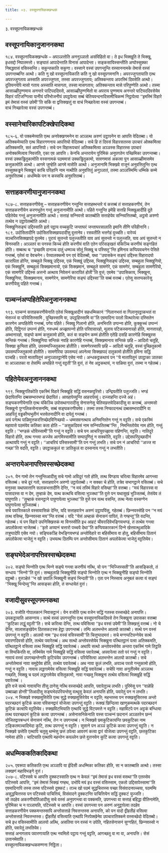 ```yaml
---
title: ०३. वस्सूपनायिकक्खन्धकं

---
```

३. वस्सूपनायिकक्खन्धकं  


## वस्सूपनायिकानुजाननकथा

१८४. वस्सूपनायिकक्खन्धके – अपञ्‍ञत्तोति अननुञ्‍ञातो असंविहितो वा। ते इध भिक्खूति ते भिक्खू, इधसद्दो निपातमत्तो। सङ्घातं आपादेन्ताति विनासं आपादेन्ता। सङ्कसायिस्सन्तीति अप्पोस्सुक्‍का निबद्धवासं वसिस्सन्ति। सकुन्तकाति सकुणा। वस्साने वस्सं उपगन्तुन्ति वस्साननामके तेमासे वस्सं उपगन्तब्बन्ति अत्थो। कति नु खो वस्सूपनायिकाति कति नु खो वस्सूपगमनानि। अपरज्‍जुगतायाति एत्थ अपरज्‍जुगताय अस्साति अपरज्‍जुगता, तस्सा अपरज्‍जुगताय; अतिक्‍कन्ताय अपरस्मिं दिवसेति अत्थो। दुतियनयेपि मासो गताय अस्साति मासगता, तस्सा मासगताय; अतिक्‍कन्ताय मासे परिपुण्णेति अत्थो। तस्मा आसाळ्हीपुण्णमाय अनन्तरे पाटिपददिवसे, आसाळ्हीपुण्णमितो वा अपराय पुण्णमाय अनन्तरे पाटिपददिवसेयेव विहारं पटिजग्गित्वा पानीयं परिभोजनीयं उपट्ठपेत्वा सब्बं चेतियवन्दनादिसामीचिकम्मं निट्ठापेत्वा ‘‘इमस्मिं विहारे इमं तेमासं वस्सं उपेमी’’ति सकिं वा द्वत्तिक्खत्तुं वा वाचं निच्छारेत्वा वस्सं उपगन्तब्बं।  
वाचं निच्छारेत्वा वस्सं उपगन्तब्बं।  


## वस्सानेचारिकापटिक्खेपादिकथा

१८५-६. यो पक्‍कमेय्याति एत्थ अनपेक्खगमनेन वा अञ्‍ञत्थ अरुणं उट्ठापनेन वा आपत्ति वेदितब्बा। यो अतिक्‍कमेय्याति एत्थ विहारगणनाय आपत्तियो वेदितब्बा। सचे हि तं दिवसं विहारसतस्स उपचारं ओक्‍कमित्वा अतिक्‍कमति, सतं आपत्तियो। सचे पन विहारूपचारं अतिक्‍कमित्वा अञ्‍ञस्स विहारस्स उपचारं अनोक्‍कमित्वाव निवत्तति, एका एव आपत्ति। केनचि अन्तरायेन पुरिमिकं अनुपगतेन पच्छिमिका उपगन्तब्बा।  
वस्सं उक्‍कड्ढितुकामोति वस्सनामकं पठममासं उक्‍कड्ढितुकामो, सावणमासं अकत्वा पुन आसाळ्हीमासमेव कत्तुकामोति अत्थो। आगमे जुण्हेति आगमे मासेति अत्थो। अनुजानामि भिक्खवे राजूनं अनुवत्तितुन्ति एत्थ वस्सुक्‍कड्ढने भिक्खूनं काचि परिहानि नाम नत्थीति अनुवत्तितुं अनुञ्‍ञातं, तस्मा अञ्‍ञस्मिम्पि धम्मिके कम्मे अनुवत्तितब्बं। अधम्मिके पन न कस्सचि अनुवत्तितब्बं।  


## सत्ताहकरणीयानुजाननकथा

१८७-८. सत्ताहकरणीयेसु – सत्ताहकरणीयेन गन्तुन्ति सत्ताहब्भन्तरे यं कत्तब्बं तं सत्ताहकरणीयं, तेन सत्ताहकरणीयेन करणभूतेन गन्तुं अनुजानामीति अत्थो। पहिते गन्तुन्ति इमेहि सत्तहि भिक्खुआदीहि दूते पहितेयेव गन्तुं अनुजानामीति अत्थो। सत्ताहं सन्‍निवत्तो कातब्बोति सत्ताहेयेव सन्‍निवत्तितब्बो, अट्ठमो अरुणो तत्थेव न उट्ठापेतब्बोति अत्थो।  
भिक्खुनिसङ्घं उद्दिस्साति इतो पट्ठाय वच्‍चकुटि जन्ताघरं जन्ताघरसालाति इमानि तीणि परिहीनानि।  
१८९. उदोसितादीनि उदोसितसिक्खापदादीसु वुत्तानेव। रसवतीति भत्तगेहं वुच्‍चति। वारेय्यं सञ्‍चरित्तसिक्खापदे वुत्तमेव। पुरायं सुत्तन्तो पलुज्‍जतीति याव अयं सुत्तन्तो न पलुज्‍जति, याव अयं सुत्तन्तो न विनस्सति। अञ्‍ञतरं वा पनस्स किच्‍चं होति करणीयं वाति एतेन परिसङ्खतं यंकिञ्‍चि करणीयं सङ्गहितं होति। सब्बत्थ च ‘‘इच्छामि दानञ्‍च दातुं धम्मञ्‍च सोतुं भिक्खू च पस्सितु’’न्ति इमिनाव कप्पियवचनेन पेसिते गन्तब्बं, एतेसं वा वेवचनेन। पेय्यालक्‍कमो पन एवं वेदितब्बो, यथा ‘‘उपासकेन सङ्घं उद्दिस्स विहारादयो कारापिता होन्ति, सम्बहुले भिक्खू उद्दिस्स, एकं भिक्खुं उद्दिस्स, भिक्खुनिसङ्घं उद्दिस्स, सम्बहुला भिक्खुनियो, एकं भिक्खुनिं, सम्बहुला सिक्खमानायो, एकं सिक्खमानं, सम्बहुले सामणेरे, एकं सामणेरं, सम्बहुला सामणेरियो, एकं सामणेरिं उद्दिस्स अत्तनो अत्थाय निवेसनं कारापितं होती’’ति वुत्तं; एवमेव ‘‘उपासिकाय, भिक्खुना, भिक्खुनिया, सिक्खमानाय, सामणेरेन, सामणेरिया सङ्घं उद्दिस्सा’’ति सब्बं वत्तब्बं। एतेसु सत्तप्पकारेसु करणीयेसु पहिते गन्तब्बं।  


## पञ्‍चन्‍नंअप्पहितेपिअनुजाननकथा

१९३. पञ्‍चन्‍नं सत्ताहकरणीयेनाति एतेसं भिक्खुआदीनं सहधम्मिकानं ‘‘गिलानभत्तं वा गिलानुपट्ठाकभत्तं वा भेसज्‍जं वा परियेसिस्सामि , पुच्छिस्सामि वा, उपट्ठहिस्सामि वा’’ति एवमादिना परतो वित्थारेत्वा दस्सितेन कारणेन अप्पहितेपि गन्तब्बं, पगेव पहिते। भिक्खु गिलानो होति, अनभिरति उप्पन्‍ना होति, कुक्‍कुच्‍चं उप्पन्‍नं होति, दिट्ठिगतं उप्पन्‍नं होति, गरुधम्मं अज्झापन्‍नो होति परिवासारहो, मूलाय पटिकस्सनारहो होति, मानत्तारहो, अब्भानारहो, सङ्घो कम्मं कत्तुकामो होति, कतं वा सङ्घेन कम्मं होतीति एतेहि दसहि कारणेहि भिक्खुस्स सन्तिकं गन्तब्बं। भिक्खुनिया सन्तिकं नवहि कारणेहि गन्तब्बं, सिक्खमानाय सन्तिकं छहि – आदितो चतूहि, सिक्खा कुप्पिता होति, उपसम्पज्‍जितुकामा होतीति। सामणेरस्सापि छहि – आदितो चतूहि, वस्सं पुच्छितुकामो उपसम्पज्‍जितुकामो होतीति। सामणेरिया उपसम्पदं अपनेत्वा सिक्खापदं दातुकामो होतीति इमिना सद्धिं पञ्‍चहि। परतो मातापितूनं अनुञ्‍ञातट्ठानेपि एसेव नयो। अन्धकट्ठकथायं पन ‘‘ये मातापितूनं उपट्ठाका ञातका वा अञ्‍ञातका वा तेसम्पि अप्पहिते गन्तुं वट्टती’’ति वुत्तं, तं नेव अट्ठकथायं, न पाळिया वुत्तं, तस्मा न गहेतब्बं।  


## पहितेयेवअनुजाननकथा

१९९. भिक्खुगतिकोति एकस्मिं विहारे भिक्खूहि सद्धिं वसनकपुरिसो। उन्द्रियतीति पलुज्‍जति। भण्डं छेदापितन्ति दब्बसम्भारभण्डं छेदापितं। आवहापेय्युन्ति आहरापेय्युं। दज्‍जाहन्ति दज्‍जे अहं। सङ्घकरणीयेनाति एत्थ यंकिञ्‍चि उपोसथागारादीसु सेनासनेसु चेतियछत्तवेदिकादीसु वा कत्तब्बं, अन्तमसो भिक्खुनो पुग्गलिकसेनासनम्पि, सब्बं सङ्घकरणीयमेव। तस्मा तस्स निप्फादनत्थं दब्बसम्भारादीनि वा आहरितुं वड्ढकीप्पभुतीनं भत्तवेतनादीनि वा दापेतुं गन्तब्बं।  
अयं पनेत्थ पाळिमुत्तकरत्तिच्छेदविनिच्छयो – धम्मसवनत्थाय अनिमन्तितेन गन्तुं न वट्टति। सचे एकस्मिं महावासे पठमंयेव कतिका कता होति – ‘‘असुकदिवसं नाम सन्‍निपतितब्ब’’न्ति , निमन्तितोयेव नाम होति, गन्तुं वट्टति। ‘‘भण्डकं धोविस्सामी’’ति गन्तुं न वट्टति। सचे पन आचरियुपज्झाया पहिणन्ति, वट्टति। नातिदूरे विहारो होति, तत्थ गन्त्वा अज्‍जेव आगमिस्सामीति सम्पापुणितुं न सक्‍कोति, वट्टति। उद्देसपरिपुच्छादीनं अत्थायपि गन्तुं न वट्टति। ‘‘आचरियं पस्सिस्सामी’’ति पन गन्तुं लभति। सचे पन नं आचरियो ‘‘अज्‍ज मा गच्छा’’ति वदति, वट्टति। उपट्ठाककुलं वा ञातिकुलं वा दस्सनाय गन्तुं न लभतीति।  


## अन्तरायेअनापत्तिवस्सच्छेदकथा

२०१. येन गामो तेन गन्तुन्तिआदीसु सचे गामो अविदूरं गतो होति, तत्थ पिण्डाय चरित्वा विहारमेव आगन्त्वा वसितब्बं। सचे दूरं गतो, सत्ताहवारेन अरुणो उट्ठापेतब्बो। न सक्‍का चे होति, तत्रेव सभागट्ठाने वसितब्बं। सचे मनुस्सा यथापवत्तानि सलाकभत्तादीनि देन्ति, ‘‘न मयं तस्मिं विहारे वसिम्हा’’ति वत्तब्बा। ‘‘मयं विहारस्स वा पासादस्स वा न देम, तुम्हाकं देम, यत्थ कत्थचि वसित्वा भुञ्‍जथा’’ति वुत्ते पन यथासुखं भुञ्‍जितब्बं, तेसंयेव तं पापुणाति। ‘‘तुम्हाकं वसनट्ठाने पापुणापेत्वा भुञ्‍जथा’’ति वुत्ते पन यत्थ वसन्ति, तत्थ नेत्वा वस्सग्गेन पापुणापेत्वा भुञ्‍जितब्बं।  
सचे पवारितकाले वस्सावासिकं देन्ति, यदि सत्ताहवारेन अरुणं उट्ठापयिंसु, गहेतब्बं। छिन्‍नवस्सेहि पन ‘‘न मयं तत्थ वसिम्ह, छिन्‍नवस्सा मय’’न्ति वत्तब्बं। यदि ‘‘येसं अम्हाकं सेनासनं पापितं, ते गण्हन्तू’’ति वदन्ति, गहेतब्बं। यं पन विहारे उपनिक्खित्तकं मा विनस्सीति इध आहटं चीवरादिवेभङ्गियभण्डं, तं तत्थेव गन्त्वा अपलोकेत्वा भाजेतब्बं। ‘‘इतो अय्यानं चत्तारो पच्‍चये देथा’’ति कप्पियकारकानं दिन्‍ने खेत्तवत्थुआदिके तत्रुप्पादेपि एसेव नयो। सङ्घिकञ्हि वेभङ्गियभण्डं अन्तोविहारे वा बहिसीमाय वा होतु, बहिसीमाय ठितानं अपलोकेत्वा भाजेतुं न वट्टति। उभयत्थ ठितम्पि पन अन्तोसीमाय ठितानं अपलोकेत्वा भाजेतुं वट्टतियेव।  


## सङ्घभेदेअनापत्तिवस्सच्छेदकथा

२०२. सङ्घो भिन्‍नोति एत्थ भिन्‍ने सङ्घे गन्त्वा करणीयं नत्थि, यो पन ‘‘भिज्‍जिस्सती’’ति आसङ्कितो, तं सन्धाय ‘‘भिन्‍नो’’ति वुत्तं। सम्बहुलाहि भिक्खुनीहि सङ्घो भिन्‍नोति एत्थ न भिक्खुनीहि सङ्घो भिन्‍नोति दट्ठब्बो। वुत्तञ्हेतं ‘‘न खो उपालि भिक्खुनी सङ्घं भिन्दती’’ति। एता पन निस्साय अनुबलं कत्वा यं सङ्घं ‘‘भिक्खू भिन्देय्यु’’न्ति आसङ्का होति, तं सन्धायेतं वुत्तं।  


## वजादीसुवस्सूपगमनकथा

२०३. वजोति गोपालकानं निवासट्ठानं। येन वजोति एत्थ वजेन सद्धिं गतस्स वस्सच्छेदे अनापत्ति।  
उपकट्ठायाति आसन्‍नाय। सत्थे वस्सं उपगन्तुन्ति एत्थ वस्सूपनायिकदिवसे तेन भिक्खुना उपासका वत्तब्बा ‘‘कुटिका लद्धुं वट्टती’’ति। सचे करित्वा देन्ति, तत्थ पविसित्वा ‘‘इध वस्सं उपेमी’’ति तिक्खत्तुं वत्तब्बं। नो चे देन्ति, सालासङ्खेपेन ठितसकटस्स हेट्ठा उपगन्तब्बं। तम्पि अलभन्तेन आलयो कातब्बो। सत्थे पन वस्सं उपगन्तुं न वट्टति। आलयो नाम ‘‘इध वस्सं वसिस्सामी’’ति चित्तुप्पादमत्तं। सचे मग्गप्पटिपन्‍नेयेव सत्थे पवारणदिवसो होति, तत्थेव पवारेतब्बं। अथ सत्थो अन्तोवस्सेयेव भिक्खुना पत्थितट्ठानं पत्वा अतिक्‍कमति, पत्थितट्ठाने वसित्वा तत्थ भिक्खूहि सद्धिं पवारेतब्बं। अथापि सत्थो अन्तोवस्सेयेव अन्तरा एकस्मिं गामे तिट्ठति वा विप्पकिरति वा, तस्मिंयेव गामे भिक्खूहि सद्धिं वसित्वा पवारेतब्बं, अपवारेत्वा ततो परं गन्तुं न वट्टति।  
नावायं वस्सं उपगच्छन्तेनापि कुटियंयेव उपगन्तब्बं। परियेसित्वा अलभन्तेन आलयो कातब्बो। सचे अन्तोतेमासं नावा समुद्देयेव होति, तत्थेव पवारेतब्बं। अथ नावा कूलं लभति, अयञ्‍च परतो गन्तुकामो होति, गन्तुं न वट्टति। नावाय लद्धगामेयेव वसित्वा भिक्खूहि सद्धिं पवारेतब्बं। सचेपि नावा अनुतीरमेव अञ्‍ञत्थ गच्छति, भिक्खु च पठमं लद्धगामेयेव वसितुकामो, नावा गच्छतु भिक्खुना तत्थेव वसित्वा भिक्खूहि सद्धिं पवारेतब्बं ।  
इति वजे सत्थे नावायन्ति तीसु ठानेसु नत्थि वस्सच्छेदे आपत्ति, पवारेतुञ्‍च लभति। पुरिमेसु पन ‘‘वाळेहि उब्बाळ्हा होन्ती’’तिआदीसु सङ्घभेदपरियन्तेसु वत्थूसु केवलं अनापत्ति होति, पवारेतुं पन न लभति।  
२०४. न भिक्खवे रुक्खसुसिरेति एत्थ सुद्धे रुक्खसुसिरेयेव न वट्टति; महन्तस्स पन रुक्खसुसिरस्स अन्तो पदरच्छदनं कुटिकं कत्वा पविसनद्वारं योजेत्वा उपगन्तुं वट्टति। रूक्खं छिन्दित्वा खाणुकमत्थके पदरच्छदनं कुटिकं कत्वापि वट्टतियेव। रुक्खविटभियाति एत्थापि सुद्धे विटपमत्ते न वट्टति। महाविटपे पन अट्टकं बन्धित्वा तत्थ पदरच्छदनं कुटिकं कत्वा उपगन्तब्बं। असेनासनिकेनाति यस्स पञ्‍चन्‍नं छदनानं अञ्‍ञतरेन छन्‍नं योजितद्वारबन्धनं सेनासनं नत्थि, तेन न उपगन्तब्बं। न भिक्खवे छवकुटिकायन्ति छवकुटिका नाम टङ्कितमञ्‍चादिभेदा कुटि, तत्थ उपगन्तुं न वट्टति। सुसाने पन अञ्‍ञं कुटिकं कत्वा उपगन्तुं वट्टति। न भिक्खवे छत्तेति एत्थापि चतूसु थम्भेसु छत्तं ठपेत्वा आवरणं कत्वा द्वारं योजेत्वा उपगन्तुं वट्टति, छत्तकुटिका नामेसा होति। चाटियाति एत्थापि महन्तेन कपल्‍लेन छत्ते वुत्तनयेन कुटिं कत्वा उपगन्तुं वट्टति।  


## अधम्मिककतिकादिकथा

२०५. एवरूपा कतिकाति एत्थ अञ्‍ञापि या ईदिसी अधम्मिका कतिका होति, सा न कातब्बाति अत्थो। तस्सा लक्खणं महाविभङ्गे वुत्तं।  
२०७-८. पटिस्सवे च आपत्ति दुक्‍कटस्साति एत्थ न केवलं ‘‘इमं तेमासं इध वस्सं वसथा’’ति एतस्सेव पटिस्सवे आपत्ति, ‘‘इमं तेमासं भिक्खं गण्हथ, उभोपि मयं इध वस्सं वसिस्साम, एकतो उद्दिसापेस्सामा’’ति एवमादिनापि तस्स तस्स पटिस्सवे दुक्‍कटं। तञ्‍च खो पठमं सुद्धचित्तस्स पच्छा विसंवादनपच्‍चया, पठमम्पि असुद्धचित्तस्स पन पटिस्सवे पाचित्तियं, विसंवादने दुक्‍कटन्ति पाचित्तियेन सद्धिं दुक्‍कटं युज्‍जति।  
सो तदहेव अकरणीयोतिआदीसु सचे वस्सं अनुपगन्त्वा वा पक्‍कमति, उपगन्त्वा वा सत्ताहं बहिद्धा वीतिनामेति, पुरिमिका च न पञ्‍ञायति, पटिस्सवे च आपत्ति। वस्सं उपगन्त्वा पन अरुणं अनुट्ठापेत्वा तदहेव सत्ताहकरणीयेन पक्‍कमन्तस्सापि अन्तोसत्ताहे निवत्तन्तस्स अनापत्ति, को पन वादो द्वीहतीहं वसित्वा अन्तोसत्ताहे निवत्तन्तस्स। द्वीहतीहं वसित्वाति एत्थापि निरपेक्खेनेव उपचारातिक्‍कमे वस्सच्छेदो वेदितब्बो। सचे इध वसिस्सामीति आलयो अत्थि, असतिया पन वस्सं न उपेति, गहितसेनासनं सुग्गहितं, छिन्‍नवस्सो न होति, पवारेतुं लभतियेव।  
सत्ताहं अनागताय पवारणायाति एत्थ नवमितो पट्ठाय गन्तुं वट्टति, आगच्छतु वा मा वा, अनापत्ति। सेसं उत्तानमेवाति।  
वस्सूपनायिकक्खन्धकवण्णना निट्ठिता।  